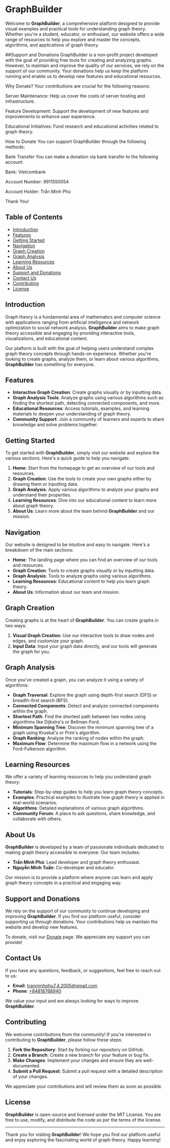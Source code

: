 # GraphBuilder

Welcome to **GraphBuilder**, a comprehensive platform designed to provide visual examples and practical tools for understanding graph theory. Whether you're a student, educator, or enthusiast, our website offers a wide range of resources to help you explore and master the concepts, algorithms, and applications of graph theory.

##Support and Donations
GraphBuilder is a non-profit project developed with the goal of providing free tools for creating and analyzing graphs. However, to maintain and improve the quality of our services, we rely on the support of our community. Your donations help us keep the platform running and enable us to develop new features and educational resources.

Why Donate?
Your contributions are crucial for the following reasons:

Server Maintenance: Help us cover the costs of server hosting and infrastructure.

Feature Development: Support the development of new features and improvements to enhance user experience.

Educational Initiatives: Fund research and educational activities related to graph theory.

How to Donate
You can support GraphBuilder through the following methods:

Bank Transfer
You can make a donation via bank transfer to the following account:

Bank: Vietcombank

Account Number: 9911550054

Account Holder: Trần Minh Phú

Thank You!

## Table of Contents
- [Introduction](#introduction)
- [Features](#features)
- [Getting Started](#getting-started)
- [Navigation](#navigation)
- [Graph Creation](#graph-creation)
- [Graph Analysis](#graph-analysis)
- [Learning Resources](#learning-resources)
- [About Us](#about-us)
- [Support and Donations](#support-and-donations)
- [Contact Us](#contact-us)
- [Contributing](#contributing)
- [License](#license)

## Introduction

Graph theory is a fundamental area of mathematics and computer science with applications ranging from artificial intelligence and network optimization to social network analysis. **GraphBuilder** aims to make graph theory accessible and engaging by providing interactive tools, visualizations, and educational content.

Our platform is built with the goal of helping users understand complex graph theory concepts through hands-on experience. Whether you're looking to create graphs, analyze them, or learn about various algorithms, **GraphBuilder** has something for everyone.

## Features

- **Interactive Graph Creation**: Create graphs visually or by inputting data.
- **Graph Analysis Tools**: Analyze graphs using various algorithms such as finding the shortest path, detecting connected components, and more.
- **Educational Resources**: Access tutorials, examples, and learning materials to deepen your understanding of graph theory.
- **Community Support**: Join a community of learners and experts to share knowledge and solve problems together.

## Getting Started

To get started with **GraphBuilder**, simply visit our website and explore the various sections. Here's a quick guide to help you navigate:

1. **Home**: Start from the homepage to get an overview of our tools and resources.
2. **Graph Creation**: Use the tools to create your own graphs either by drawing them or inputting data.
3. **Graph Analysis**: Apply various algorithms to analyze your graphs and understand their properties.
4. **Learning Resources**: Dive into our educational content to learn more about graph theory.
5. **About Us**: Learn more about the team behind **GraphBuilder** and our mission.

## Navigation

Our website is designed to be intuitive and easy to navigate. Here's a breakdown of the main sections:

- **Home**: The landing page where you can find an overview of our tools and resources.
- **Graph Creation**: Tools to create graphs visually or by inputting data.
- **Graph Analysis**: Tools to analyze graphs using various algorithms.
- **Learning Resources**: Educational content to help you learn graph theory.
- **About Us**: Information about our team and mission.

## Graph Creation

Creating graphs is at the heart of **GraphBuilder**. You can create graphs in two ways:

1. **Visual Graph Creation**: Use our interactive tools to draw nodes and edges, and customize your graph.
2. **Input Data**: Input your graph data directly, and our tools will generate the graph for you.

## Graph Analysis

Once you've created a graph, you can analyze it using a variety of algorithms:

- **Graph Traversal**: Explore the graph using depth-first search (DFS) or breadth-first search (BFS).
- **Connected Components**: Detect and analyze connected components within the graph.
- **Shortest Path**: Find the shortest path between two nodes using algorithms like Dijkstra's or Bellman-Ford.
- **Minimum Spanning Tree**: Discover the minimum spanning tree of a graph using Kruskal's or Prim's algorithm.
- **Graph Ranking**: Analyze the ranking of nodes within the graph.
- **Maximum Flow**: Determine the maximum flow in a network using the Ford-Fulkerson algorithm.

## Learning Resources

We offer a variety of learning resources to help you understand graph theory:

- **Tutorials**: Step-by-step guides to help you learn graph theory concepts.
- **Examples**: Practical examples to illustrate how graph theory is applied in real-world scenarios.
- **Algorithms**: Detailed explanations of various graph algorithms.
- **Community Forum**: A place to ask questions, share knowledge, and collaborate with others.

## About Us

**GraphBuilder** is developed by a team of passionate individuals dedicated to making graph theory accessible to everyone. Our team includes:

- **Trần Minh Phú**: Lead developer and graph theory enthusiast.
- **Nguyễn Minh Tuấn**: Co-developer and educator.

Our mission is to provide a platform where anyone can learn and apply graph theory concepts in a practical and engaging way.

## Support and Donations

We rely on the support of our community to continue developing and improving **GraphBuilder**. If you find our platform useful, consider supporting us through donations. Your contributions help us maintain the website and develop new features.

To donate, visit our [Donate](#) page. We appreciate any support you can provide!

## Contact Us

If you have any questions, feedback, or suggestions, feel free to reach out to us:

- **Email**: [tranminhphu7.4.2005@gmail.com](mailto:tranminhphu7.4.2005@gmail.com)
- **Phone**: [+84818768940](tel:+84818768940)

We value your input and are always looking for ways to improve **GraphBuilder**.

## Contributing

We welcome contributions from the community! If you're interested in contributing to **GraphBuilder**, please follow these steps:

1. **Fork the Repository**: Start by forking our repository on GitHub.
2. **Create a Branch**: Create a new branch for your feature or bug fix.
3. **Make Changes**: Implement your changes and ensure they are well-documented.
4. **Submit a Pull Request**: Submit a pull request with a detailed description of your changes.

We appreciate your contributions and will review them as soon as possible.

## License

**GraphBuilder** is open-source and licensed under the MIT License. You are free to use, modify, and distribute the code as per the terms of the license.

---

Thank you for visiting **GraphBuilder**! We hope you find our platform useful and enjoy exploring the fascinating world of graph theory. Happy learning!


